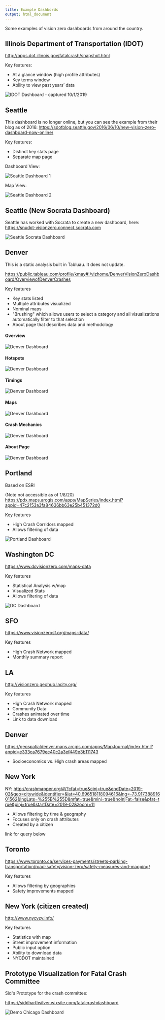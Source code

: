 ```yaml
---
title: Example Dashbords
output: html_document
---
```


Some examples of vision zero dashboards from around the country.

## Illinois Department of Transportation (IDOT)

http://apps.dot.illinois.gov/fatalcrash/snapshot.html

Key features:

 - At a glance window (high profile attributes)
 - Key terms window
 - Ability to view past years’ data

![](examples/idot.png "IDOT Dashboard - captured 10/1/2019")

## Seattle

This dashboard is no longer online, but you can see the example from their blog as of 2016: https://sdotblog.seattle.gov/2016/06/10/new-vision-zero-dashboard-now-online/

Key features:

 - Distinct key stats page
 - Separate map page

Dashboard View:

![](examples/seattle1.png "Seattle Dashboard 1")

Map View:

![](examples/seattle2.png "Seattle Dashboard 2")

## Seattle (New Socrata Dashboard)

Seattle has worked with Socrata to create a new dashboard, here: https://snudot-visionzero.connect.socrata.com

![](examples/seattle-socrata.png "Seattle Socrata Dashboard")

 
## Denver

This is a static analysis built in Tabluau.  It does not update.

https://public.tableau.com/profile/kmay#!/vizhome/DenverVisionZeroDashboard/OverviewofDenverCrashes
 
Key features
 - Key stats listed
 - Multiple attributes visualized
 - Nominal maps
 - "Brushing" which allows users to select a category and all visualizations automatically filter to that selection
 - About page that describes data and methodology

#### Overview
![](examples/denver1.png "Denver Dashboard")

#### Hotspots
![](examples/denver2.png "Denver Dashboard")

#### Timings
![](examples/denver3.png "Denver Dashboard")

#### Maps
![](examples/denver4.png "Denver Dashboard")

#### Crash Mechanics
![](examples/denver5.png "Denver Dashboard")

#### About Page
![](examples/denver6.png "Denver Dashboard")


## Portland

Based on ESRI

(Note not accessible as of 1/8/20)
https://pdx.maps.arcgis.com/apps/MapSeries/index.html?appid=47c2153a3fa84636bb63e25b451372d0

Key features

 - High Crash Corridors mapped
 - Allows filtering of data

![](examples/portland.png "Portland Dashboard")
 

## Washington DC
 
https://www.dcvisionzero.com/maps-data

Key features

 - Statistical Analysis w/map
 - Visualized Stats
 - Allows filtering of data

![](examples/DC01.png "DC Dashboard")

## SFO
 
https://www.visionzerosf.org/maps-data/

Key features
 - High Crash Network mapped
 - Monthly summary report
 
## LA


http://visionzero.geohub.lacity.org/

Key features
 - High Crash Network mapped
 - Community Data
 - Crashes animated over time
 - Link to data download
 


## Denver

https://geospatialdenver.maps.arcgis.com/apps/MapJournal/index.html?appid=e333ca7679ec40c2a3ef449e3b111743

 - Socioeconomics vs. High crash areas mapped
 

## New York
NY: http://crashmapper.org/#/?cfat=true&cinj=true&endDate=2019-02&geo=citywide&identifier=&lat=40.696518118094616&lng=-73.91738891601562&lngLats=%255B%255D&mfat=true&minj=true&noInjFat=false&pfat=true&pinj=true&startDate=2019-02&zoom=11

 - Allows filtering by time & geography
 - Focuses only on crash attributes
 - Created by a citizen

link for query below

 
 
## Toronto

https://www.toronto.ca/services-payments/streets-parking-transportation/road-safety/vision-zero/safety-measures-and-mapping/

Key features
 - Allows filtering by geographies
 - Safety improvements mapped

 
## New York (citizen created)

http://www.nycvzv.info/

Key features
 - Statistics with map
 - Street improvement information
 - Public input option
 - Ability to download data
 - NYCDOT maintained
 

## Prototype Visualization for Fatal Crash Committee
 
 
Sid's Prototype for the crash committee:

https://siddharthsilver.wixsite.com/fatalcrashdashboard
 

![](examples/chicago_demo.png "Demo Chicago Dashboard")

